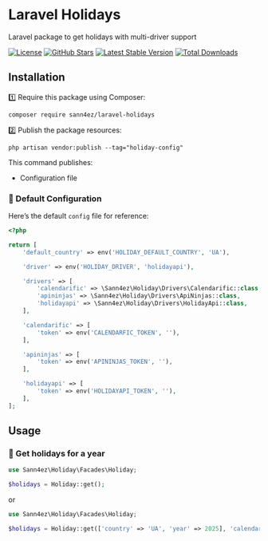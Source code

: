 # Laravel Holidays

Laravel package to get holidays with multi-driver support

[![License](https://img.shields.io/packagist/l/sann4ez/laravel-holidays.svg?style=for-the-badge)](https://packagist.org/packages/sann4ez/laravel-holidays)
[![GitHub Stars](https://img.shields.io/github/stars/sann4ez/laravel-holidays.svg?style=for-the-badge)](https://github.com/sann4ez/laravel-holidays)
[![Latest Stable Version](https://img.shields.io/packagist/v/sann4ez/laravel-holidays.svg?style=for-the-badge)](https://packagist.org/packages/sann4ez/laravel-holidays)
[![Total Downloads](https://img.shields.io/packagist/dt/sann4ez/laravel-holidays.svg?style=for-the-badge)](https://packagist.org/packages/sann4ez/laravel-holidays)

## Installation

1️⃣ Require this package using Composer:
```shell  
composer require sann4ez/laravel-holidays
```

2️⃣ Publish the package resources:
```shell  
php artisan vendor:publish --tag="holiday-config"
```

This command publishes:
- Configuration file

### 🔧 Default Configuration

Here’s the default `config` file for reference:
```php
<?php

return [
    'default_country' => env('HOLIDAY_DEFAULT_COUNTRY', 'UA'),

    'driver' => env('HOLIDAY_DRIVER', 'holidayapi'),

    'drivers' => [
        'calendarific' => \Sann4ez\Holiday\Drivers\Calendarific::class,
        'apininjas' => \Sann4ez\Holiday\Drivers\ApiNinjas::class,
        'holidayapi' => \Sann4ez\Holiday\Drivers\HolidayApi::class,
    ],

    'calendarific' => [
        'token' => env('CALENDARFIC_TOKEN', ''),
    ],

    'apininjas' => [
        'token' => env('APININJAS_TOKEN', ''),
    ],

    'holidayapi' => [
        'token' => env('HOLIDAYAPI_TOKEN', ''),
    ],
];
```

## Usage

### 📝 Get holidays for a year

```php  
use Sann4ez\Holiday\Facades\Holiday;

$holidays = Holiday::get();
``` 
or
```php
use Sann4ez\Holiday\Facades\Holiday;

$holidays = Holiday::get(['country' => 'UA', 'year' => 2025], 'calendarific');
```